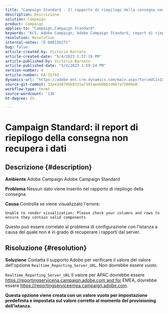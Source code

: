 ```yaml
---
title: "Campaign Standard - Il rapporto di riepilogo della consegna non recupera i dati"
description: Descrizione
solution: Campaign
product: Campaign
applies-to: "Campaign,Campaign Standard"
keywords: "KCS, Adobe Campaign, Adobe Campaign Standard, report di riepilogo della consegna, non recupera dati, risoluzione dei problemi, Realtime_Reporting_Server_URL"
resolution: Resolution
internal-notes: "E-000156271"
bug: false
article-created-by: Victoria Barnato
article-created-date: "5/4/2023 1:57:19 PM"
article-published-by: Victoria Barnato
article-published-date: "5/4/2023 1:59:24 PM"
version-number: 4
article-number: KA-15793
dynamics-url: "https://adobe-ent.crm.dynamics.com/main.aspx?forceUCI=1&pagetype=entityrecord&etn=knowledgearticle&id=999b4e90-83ea-ed11-a7c6-6045bd0065f9"
source-git-commit: 33ee2d879bb9315a7101aeeb0061d667a72006e8
workflow-type: tm+mt
source-wordcount: '136'
ht-degree: 2%

---
```


# Campaign Standard: il report di riepilogo della consegna non recupera i dati

## Descrizione {#description}


<b>Ambiente</b>
Adobe Campaign Adobe Campaign Standard

<b>Problema</b>
Nessun dato viene inserito nel rapporto di riepilogo della consegna.

<b>Causa</b>
Controlla se viene visualizzato l&#39;errore:


```
Unable to render visualization: Please check your columns and rows to ensure they contain valid components
```


Questo può essere correlato al problema di configurazione con l’istanza a causa del quale non è in grado di recuperare i rapporti dal server.


## Risoluzione {#resolution}


<b>Soluzione</b>
Contatta il supporto Adobe per verificare il valore del valore dell&#39;opzione `Realtime_Reporting_Server_URL`. Non dovrebbe essere *vuoto*.

`Realtime_Reporting_Server_URL` Il valore per APAC dovrebbe essere https://reportingservicena.campaign.adobe.com and for EMEA, dovrebbe essere https://reportingserviceemea.campaign.adobe.com.

<b>Questa opzione viene creata con un valore vuoto per impostazione predefinita e impostata sul valore corretto al momento del provisioning dell’istanza.</b>
